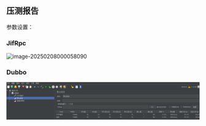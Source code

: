## 压测报告

参数设置：

### JifRpc

![image-20250208000058090](README.assets/image-20250208000058090.png)

### Dubbo

![image-20250207235304389](README.assets/image-20250207235304389.png)